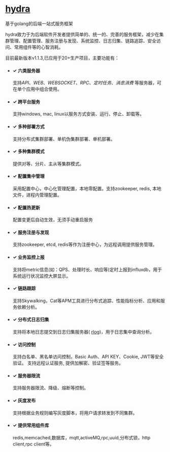 [hydra](https://github.com/micro-plat/hydra)
======================
基于golang的后端一站式服务框架

hydra致力于为后端软件开发者提供简单的、统一的、完善的服务框架，减少在集群管理、配置管理、服务注册与发现、系统监控、日志归集、链路追踪、安全访问、常用组件等的心智消耗。

目前最新版本v1.1.3,已应用于20+生产项目，主要功能有：

- #### ✓  六类服务器
   支持*API*、*WEB*、*WEBSOCKET*、*RPC*、*定时任务*、*消息消费* 等服务器，可在单个应用中组合使用。

- #### ✓ 跨平台服务
    支持windows, mac, linux以服务方式安装、运行、停止、卸载等。

- #### ✓ 多种部署方式
  支持分布式集群部署、单机伪集群部署、单机部署。

- #### ✓ 多种集群模式

    提供对等、分片、主从等集群模式。


- #### ✓ 配置集中管理
    采用配置中心，中心化管理配置，本地零配置。支持zookeeper, redis, 本地文件，进程内管理配置。

 - #### ✓ 配置热更新
    配置变更后自动生效，无须手动重启服务

- #### ✓ 服务注册与发现
    支持zookeeper, etcd, redis等作为注册中心，为远程调用提供服务管理。

- #### ✓ 业务监控上报

    支持将metric信息(如：QPS、处理时长、响应等)定时上报到influxdb，用于系统运行状况监控大屏显示。

- #### ✓ 链路跟踪

    支持Skywalking，Cat等APM工具进行分布式追踪、性能指标分析、应用和服务依赖分析。
- #### ✓ 分布式日志归集

    支持将本地日志提交到日志归集服务器( [rlog](https://github.com/micro-plat/rlog))，用于日志集中查询分析。

   

- #### ✓ 访问控制
  
    支持白名单、黑名单访问控制，Basic Auth、API KEY、Cookie, JWT等安全验证。
    支持远程认证服务, 提供加解密、验证签等服务。

- #### ✓ 服务器限流
    支持服务器限流、降级、熔断等控制。

- #### ✓ 灰度发布

    支持根据业务规则编写灰度脚本，将用户请求转发到不同集群。

- #### ✓ 提供常用组件库

    redis,memcached,数据库，mqtt,activeMQ,rpc,uuid,分布式锁，http client,rpc client等。




